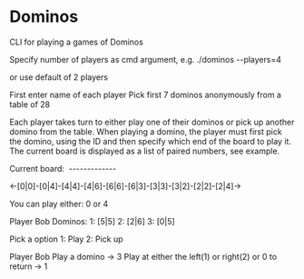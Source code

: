 # Dominos

CLI for playing a games of Dominos 

Specify number of players as cmd argument, e.g.
./dominos --players=4

or use default of 2 players

First enter name of each player
Pick first 7 dominos anonymously from a table of 28

Each player takes turn to either play one of their dominos or pick up another domino from the table.
When playing a domino, the player must first pick the domino, using the ID and then specify which end of the board to play it.
The current board is displayed as a list of paired numbers, see example.

Current board:&nbsp;
\-------------&nbsp;

  <-[0|0]-[0|4]-[4|4]-[4|6]-[6|6]-[6|3]-[3|3]-[3|2]-[2|2]-[2|4]->
  
  You can play either: 0 or 4
  
  Player Bob
  Dominos: 1: [5|5] 2: [2|6] 3: [0|5] 
  
  Pick a option
  1: Play
  2: Pick up
  
  Player Bob
  Play a domino
  -> 3
  Play at either the left(1) or right(2) or 0 to return
  -> 1
